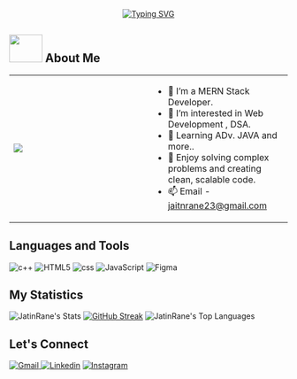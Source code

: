 <div align="center">
 <a href="https://git.io/typing-svg"><img src="https://readme-typing-svg.herokuapp.com?font=Fira+Code&weight=500&size=30&pause=1000&width=435&lines=Hii+I'am+Jatin+Rane" alt="Typing SVG" /></a>
</div>

## <img src="https://media.giphy.com/media/3owyplYLWlGFQk9mF2/giphy.gif?cid=790b7611typfjrloiycgztdoxvozb9lqfmob7utw5j0x28yo&ep=v1_stickers_search&rid=giphy.gif&ct=s" width="60" height="50"> About Me

<table align="center">
  <tr >
<td width="50%" align="left" >
      <img src="https://media.giphy.com/media/v1.Y2lkPTc5MGI3NjExZXdicG1oazN6dHE0dGY1dWlmbmpsOXRnMzVuZm13eW5saTVwcTJuMiZlcD12MV9naWZzX3NlYXJjaCZjdD1n/RbDKaczqWovIugyJmW/giphy.gif">
</td>
<td width="50%">
 
- 🔭 I’m a MERN Stack Developer.
- 👀 I’m interested in Web Development , DSA.
- 🌱 Learning ADv. JAVA and more..
- 🧩 Enjoy solving complex problems and creating clean, scalable code.
- 📫 Email - jaitnrane23@gmail.com
      
</td>
</tr>
</table>

## Languages and Tools
![c++](https://img.shields.io/badge/c%2B%2B-blue?style=for-the-badge&logo=c%2B%2B&logoSize=amd) ![HTML5](https://img.shields.io/badge/html5-%23E34F26.svg?style=for-the-badge&logo=html5&logoColor=white)  ![css](https://img.shields.io/badge/css-blue?style=for-the-badge&logo=css3&logoSize=amd) ![JavaScript](https://img.shields.io/badge/javascript-%23323330.svg?style=for-the-badge&logo=javascript&logoColor=%23F7DF1E) ![Figma](https://img.shields.io/badge/Figma-%2326262e?style=for-the-badge&logo=figma&logoSize=amd)


## My Statistics
![JatinRane's Stats](https://github-readme-stats.vercel.app/api?username=jatinrane14&theme=tokyonight&show_icons=true&hide_border=true&count_private=false&card_width=460)
[![GitHub Streak](https://streak-stats.demolab.com?user=jatinrane14&theme=tokyonight&hide_border=true&card_width=462)](https://git.io/streak-stats)
![JatinRane's Top Languages](https://github-readme-stats.vercel.app/api/top-langs/?username=jatinrane14&theme=tokyonight&show_icons=true&hide_border=true&layout=compact)
<br>


## Let's Connect
[![Gmail](https://img.shields.io/badge/Gmail-%23dd4966?style=social&logo=gmail&logoSize=amd)
](jatinrane23@gmail.com)
[![Linkedin](https://img.shields.io/badge/linkedin-blue?style=social&logo=linkedin&logoSize=amd)](https://www.linkedin.com/in/jatinrane)
[![Instagram](https://img.shields.io/badge/instagram-%23983dbc?style=social&logo=instagram&logoSize=amd)](https://www.instagram.com/jatinrane_14)
